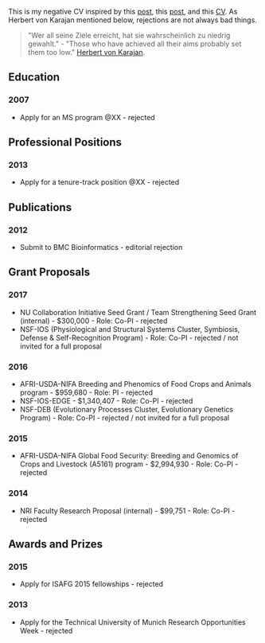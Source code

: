 This is my negative CV inspired by this [post](http://aidanhorner.blogspot.co.uk/2014/06/my-negative-cv.html), this [post](http://chronicle.com/article/MeMy-Shadow-CV/233801), and this [CV](http://www.princeton.edu/haushofer/Johannes_Haushofer_CV_of_Failures.pdf).
As Herbert von Karajan mentioned below, rejections are not always bad things.


>"Wer all seine Ziele erreicht, hat sie wahrscheinlich zu niedrig gewahlt." - "Those who have achieved all their aims probably set them too low."  [Herbert von Karajan](http://de.wikiquote.org/wiki/Herbert_von_Karajan).


## Education

### 2007
* Apply for an MS program @XX - rejected 


## Professional Positions

### 2013
* Apply for a tenure-track position @XX - rejected 


## Publications

### 2012
* Submit to BMC Bioinformatics - editorial rejection 



## Grant Proposals

### 2017
* NU Collaboration Initiative Seed Grant / Team Strengthening Seed Grant (internal) - $300,000 - Role: Co-PI - rejected 
* NSF-IOS (Physiological and Structural Systems Cluster, Symbiosis, Defense & Self-Recognition Program) - Role: Co-PI - rejected / not invited for a full proposal

### 2016
* AFRI-USDA-NIFA Breeding and Phenomics of Food Crops and Animals program - $959,680 - Role: PI - rejected 
* NSF-IOS-EDGE - $1,340,407 - Role: Co-PI - rejected 
* NSF-DEB (Evolutionary Processes Cluster, Evolutionary Genetics Program) - Role: Co-PI - rejected  / not invited for a full proposal

### 2015
* AFRI-USDA-NIFA Global Food Security: Breeding and Genomics of Crops and Livestock (A5161) program - $2,994,930 - Role: Co-PI - rejected 

### 2014
* NRI Faculty Research Proposal (internal) -  $99,751 - Role: Co-PI - rejected 


## Awards and Prizes

### 2015
* Apply for ISAFG 2015 fellowships - rejected  


### 2013
* Apply for the Technical University of Munich Research Opportunities Week - rejected 

